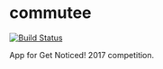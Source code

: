 # commutee

[![Build Status](https://travis-ci.org/lmonkiewicz/commutee.svg?branch=master)](https://travis-ci.org/lmonkiewicz/commutee)


App for Get Noticed! 2017 competition.
